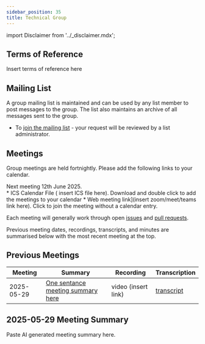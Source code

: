 ```yaml
---
sidebar_position: 35
title: Technical Group
---
```


import Disclaimer from '../\_disclaimer.mdx';

<Disclaimer />

## Terms of Reference

Insert terms of reference here

## Mailing List

A group mailing list is maintained and can be used by any list member to post messages to the group. The list also maintains an archive of all messages sent to the group.

* To [join the mailing list](https://gaggle.email/join/untp-technical@gaggle.email) - your request will be reviewed by a list administrator.

## Meetings

Group meetings are held fortnightly.  Please add the following links to your calendar.

Next meeting 12th June 2025.  
	* ICS Calendar File ( insert ICS file here). Download and double click to add the meetings to your calendar
	* Web meeting link](insert zoom/meet/teams link here). Click to join the meeting without a calendar entry.

Each meeting will generally work through open [issues](https://github.com/uncefact/spec-untp/issues?q=is%3Aissue%20state%3Aopen%20label%3AWG-Technical) and [pull requests](https://github.com/uncefact/spec-untp/pulls). 

Previous meeting dates, recordings, transcripts, and minutes are summarised below with the most recent meeting at the top.

## Previous Meetings

|Meeting|Summary|Recording|Transcription|
|---|---|---|---|
|2025-05-29| [One sentance meeting summary here](#2025-05-29-meeting-summary)|video (insert link) |[transcript](../../meetings/2025-05-29-Recording.txt)|


## 2025-05-29 Meeting Summary

Paste AI generated meeting summary here.
